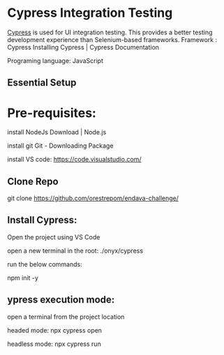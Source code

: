 # Cypress Integration Testing

[Cypress](https://www.cypress.io/) is used for UI integration testing. This provides a better testing development experience than Selenium-based frameworks.
Framework : Cypress Installing Cypress | Cypress Documentation 

Programing language: JavaScript


## Essential Setup

# Pre-requisites:

install NodeJs Download | Node.js 

install git Git - Downloading Package 

install VS code: https://code.visualstudio.com/

## Clone Repo

git clone https://github.com/orestrepom/endava-challenge/

## Install Cypress:

Open the project using VS Code

open a new terminal in the root: ./onyx/cypress

run the below commands: 

npm init -y

##  ypress execution mode:

open a terminal from the project location

headed mode: npx cypress open

headless mode: npx cypress run


